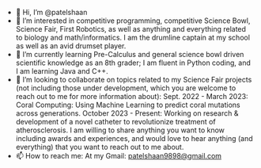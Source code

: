 - 👋 Hi, I’m @patelshaan
- 👀 I’m interested in competitive programming, competitive Science Bowl, Science Fair, First Robotics, as well as anything and everything related to biology and math/informatics. I am the drumline captain at my school as well as an avid drumset player.
- 🌱 I’m currently learning Pre-Calculus and general science bowl driven scientific knowledge as an 8th grader; I am fluent in Python coding, and I am learning Java and C++. 
- 💞️ I’m looking to collaborate on topics related to my Science Fair projects (not including those under development, which you are welcome to reach out to me for more information about):
  Sept. 2022 - March 2023: Coral Computing: Using Machine Learning to predict coral mutations across generations.
  October 2023 - Present: Working on research & development of a novel catheter to revolutionize treatment of atherosclerosis. 
I am willing to share anything you want to know including awards and experiences, and would love to hear anything (and everything) that you want to reach out to me about.
- 📫 How to reach me: At my Gmail: patelshaan9898@gmail.com 

<!---
patelshaan/patelshaan is a ✨ special ✨ repository because its `README.md` (this file) appears on your GitHub profile.
You can click the Preview link to take a look at your changes.
--->
